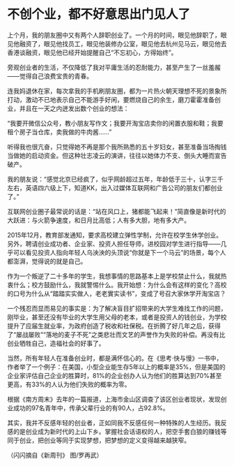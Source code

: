 # 不创个业，都不好意思出门见人了

上个月，我的朋友圈中又有两个人辞职创业了。一个月的时间，眼见他辞职了，眼见他融资了，眼见他找员工，眼见他装修办公室，眼见他去杭州见马云，眼见他去香港谈融资，眼见他已经开始提醒自己“不忘初心，方得始终”。 

旁观创业者的生活，不仅降低了我对平庸生活的忍耐能力，甚至产生了一丝羞赧——觉得自己浪费宝贵的青春。 

连我妈退休在家，每次拿我的手机刷朋友圈，都为一片热火朝天理想不死的景象所打动，激动不已地表示自己不能游手好闲，要燃烧自己的余生，磨刀霍霍准备创业，并且在一天之内迸发出数个创业的想法： 

“我要开微信公众号，教小朋友写作文；我要开淘宝店卖你的闲置衣服和鞋；我要租个房子当仓库，卖我做的牛肉酱……” 

听得我也很亢奋，只觉得她不再是那个我所熟悉的五十岁妇女，甚至准备当场掏钱当做她的启动资金。但这种壮志凌云的演讲，往往以她体力不支、倒头大睡而宣告破产。 

我的朋友说：“感觉北京已经疯了，似乎网龄超过五年，年龄低于三十，认字三千左右，英语四六级上下，知道KK，出入过媒体互联网和广告公司的朋友们都创业了。” 

互联网创业圈子最常说的话是：“站在风口上，猪都能飞起来！”简直像是新时代的大跃进：与火箭争速度，和日月比高低；人有多大胆，地有多大产。 

2015年12月，教育部发通知，要求高校建立弹性学制，允许在校学生休学创业。另外，聘请创业成功者、企业家、投资人担任导师，进校园对学生进行指导——几乎可以看见投资人指向年轻人乌泱泱的头顶说“你就是下一个马云”的场景，每个人都澎湃，觉得说的就是自己。 

作为一个叛逆了二十多年的学生，我想事情的思路基本上是学校禁止什么，我就热衷什么；校方鼓励什么，我就警惕什么。我开始想：为什么会有这样的变化？高校的口号为什么从“踏踏实实做人，老老實实读书”，变成了号召大家休学开淘宝店？ 

一个残忍而显而易见的事实是：为了解决盲目扩招带来的大学生难找工作的问题，刚毕业，甚至还没有毕业的大学生用父母的老本，或者是投资人的钱创业，为学校提升了应届生就业率，为政府创造了税收和社保税。在折腾了好几年之后，获得了“屡战屡败”“落地的麦子不死”之类悲壮而文艺的声誉作为失败的补偿。再没有比创业牺牲自己，造福社会的好事了。 

当然，所有年轻人在准备创业时，都是满怀信心的。在《思考·快与慢》一书中，作者举了一个例子：在美国，小型企业能生存5年以上的概率是35%，但是美国的企业家评估自己企业的胜算时，81%的企业创办人认为他们的胜算达到70%甚至更高，有33%的人认为他们失败的概率为零。 

根据《南方周末》去年的一篇报道，上海市金山区调查了该区创业者现状，发现创业成功的97名青年中，传承父辈行业的有90人，占92.8%。 

其实，我并不反感年轻的创业者，正如同我不反感任何一种特殊的人生经历。我反感的是创业成为新时代的上山下乡。掌握社会话语权的人，把空手套白狼的赚钱等同于创业，把创业等同于实现梦想，把梦想的定义变得越来越狭窄。 

（闪闪摘自《新周刊》 图/罗再武）